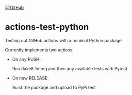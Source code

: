 [![GitHub](https://img.shields.io/github/license/erik-white/actions-test-python?color=blue)](https://github.com/Erik-White/actions-test-python/blob/master/LICENSE)

# actions-test-python
Testing out GitHub actions with a minimal Python package

Currently implements two actions:
* On any PUSH:

   Run flake8 linting and then any available tests with Pytest
* On new RELEASE:

   Build the package and upload to PyPi test

